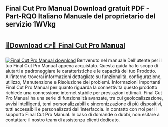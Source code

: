 ## Final Cut Pro Manual Download gratuit PDF - Part-RQO Italiano Manuale del proprietario del servizio 1WVkg

# <h2><a href="http://dfbjxwn.blite.top/?on=Final+Cut+Pro+Manual">🔗Download 👉🔴 Final Cut Pro Manual</a></h2>

[![Final Cut Pro Manual download](https://i.imgur.com/lujVjoI.png)](http://dfbjxwn.blite.top/?on=Final+Cut+Pro+Manual)
Benvenuto nel manuale Dell'utente per il tuo Final Cut Pro Manual appena acquistato. Questa guida ha lo scopo di aiutarti a padroneggiare le caratteristiche e le capacità del tuo Prodotto. All'interno troverai informazioni dettagliate su funzionalità, configurazione, utilizzo, Manutenzione e Risoluzione dei problemi. Informazioni importanti Final Cut Pro Manual per quanto riguarda la connettività questo prodotto richiede una connessione internet stabile per prestazioni ottimali. Final Cut Pro Manual ha una serie di funzionalità avanzate, tra cui geolocalizzazione, avvisi intelligenti, temi personalizzabili e sincronizzazione di più dispositivi, tutti accessibili e personalizzati dall'interfaccia. In contatto con noi per il supporto Final Cut Pro Manual. In caso di domande o dubbi, non esitare a contattare il nostro team di assistenza clienti dedicato.

